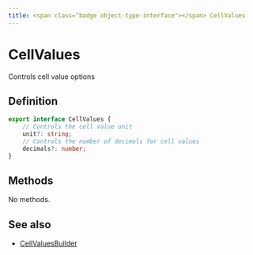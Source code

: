 ```yaml
---
title: <span class="badge object-type-interface"></span> CellValues
---
```

# <span class="badge object-type-interface"></span> CellValues

Controls cell value options

## Definition

```typescript
export interface CellValues {
	// Controls the cell value unit
	unit?: string;
	// Controls the number of decimals for cell values
	decimals?: number;
}

```
## Methods

No methods.
## See also

 * <span class="badge builder"></span> [CellValuesBuilder](./builder-CellValuesBuilder.md)
